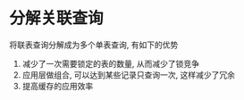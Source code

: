 # 分解关联查询

将联表查询分解成为多个单表查询, 有如下的优势

1. 减少了一次需要锁定的表的数量, 从而减少了锁竞争
2. 应用层做组合, 可以达到某些记录只查询一次, 这样减少了冗余
3. 提高缓存的应用效率
